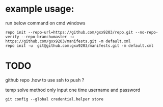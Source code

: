 # example usage:

run below command on cmd windows
```
repo init --repo-url=https://github.com/gxx9203/repo.git --no-repo-verify --repo-branch=master -u https://github.com/gxx9203/manifests.git -m default.xml
repo init -u  git@github.com:gxx9203/manifests.git -m default.xml
```

# TODO
github repo .how to use ssh to push ?

temp solve method  only input one time username and password
```
git config --global credential.helper store
```

